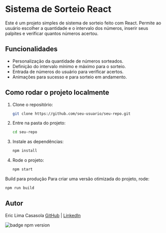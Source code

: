 # Sistema de Sorteio React

Este é um projeto simples de sistema de sorteio feito com React. Permite ao usuário escolher a quantidade e o intervalo dos números, inserir seus palpites e verificar quantos números acertou.

## Funcionalidades

- Personalização da quantidade de números sorteados.
- Definição do intervalo mínimo e máximo para o sorteio.
- Entrada de números do usuário para verificar acertos.
- Animações para sucesso e para sorteio em andamento.

## Como rodar o projeto localmente

1. Clone o repositório:
   ```bash
   git clone https://github.com/seu-usuario/seu-repo.git

2. Entre na pasta do projeto:
   ```bash
   cd seu-repo

   
3. Instale as dependências:
   ```bash
   npm install

4. Rode o projeto:
   ```bash
   npm start

Build para produção
Para criar uma versão otimizada do projeto, rode:
  ```bash
  npm run build
```
## Autor
Eric Lima Casasola
[GitHub](https://github.com/amilcire) | [LinkedIn](https://www.linkedin.com/in/eric-lima-cs/) 


![badge npm version](https://img.shields.io/npm/v/react?style=for-the-badge&logo=npm)

